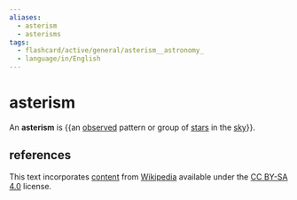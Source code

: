 ```yaml
---
aliases:
  - asterism
  - asterisms
tags:
  - flashcard/active/general/asterism__astronomy_
  - language/in/English
---
```


# asterism

An __asterism__ is {{an [observed](observational%20astronomy.md) pattern or group of [stars](star.md) in the [sky](sky.md)}}. <!--SR:!2024-09-19,63,310-->

## references

This text incorporates [content](https://en.wikipedia.org/wiki/asterism_(astronomy)) from [Wikipedia](Wikipedia.md) available under the [CC BY-SA 4.0](https://creativecommons.org/licenses/by-sa/4.0/) license.
